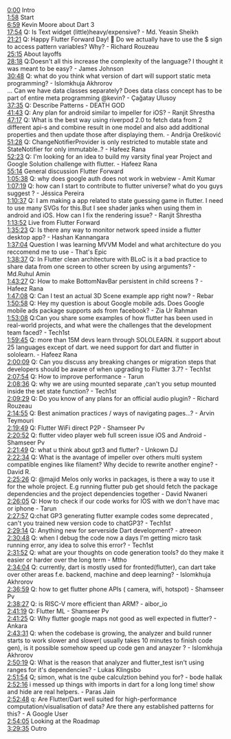 [0:00](https://www.youtube.com/watch?v=G9fmslNz-Fc&t=0m00s) Intro  
[1:58](https://www.youtube.com/watch?v=G9fmslNz-Fc&t=1m58s) Start  
[6:59](https://www.youtube.com/watch?v=G9fmslNz-Fc&t=6m59s) Kevin Moore about Dart 3  
[17:54](https://www.youtube.com/watch?v=G9fmslNz-Fc&t=17m54s) Q: Is Text widget (little)heavy/expensive? - Md. Yeasin Sheikh  
[21:21](https://www.youtube.com/watch?v=G9fmslNz-Fc&t=21m21s) Q: Happy Flutter Forward Day! 🙂 Do we actually have to use the $ sign to access pattern variables? Why? - Richard Rouzeau  
[25:15](https://www.youtube.com/watch?v=G9fmslNz-Fc&t=25m15s) About layoffs  
[28:18](https://www.youtube.com/watch?v=G9fmslNz-Fc&t=28m18s) Q:Doesn't all this increase the complexity of the language? I thought it was meant to be easy? - James Johnson  
[30:48](https://www.youtube.com/watch?v=G9fmslNz-Fc&t=30m48s) Q: what do you think what version of dart will support static meta programming? - Islomkhuja Akhrorov  
... Can we have data classes separately? Does data class concept has to be part of entire meta programming @kevin? - Çağatay Ulusoy  
[37:35](https://www.youtube.com/watch?v=G9fmslNz-Fc&t=37m35s) Q: Describe Patterns - DEATH GOD  
[41:43](https://www.youtube.com/watch?v=G9fmslNz-Fc&t=41m43s) Q: Any plan for android similar to impeller for iOS? - Ranjit Shrestha  
[47:17](https://www.youtube.com/watch?v=G9fmslNz-Fc&t=47m17s) Q: What is the best way using riverpod 2.0 to fetch data from 2 different api-s and combine result in one model and also add additional properties and then update those after displaying them. - Andrija Orešković  
[51:28](https://www.youtube.com/watch?v=G9fmslNz-Fc&t=51m28s) Q: ChangeNotifierProvider is only restricted to mutable state and StateNotifier for only immutable..? - Hafeez Rana  
[52:23](https://www.youtube.com/watch?v=G9fmslNz-Fc&t=52m23s) Q: I'm looking for an idea to build my varsity final year Project and Google Solution challenge with flutter. - Hafeez Rana  
[55:14](https://www.youtube.com/watch?v=G9fmslNz-Fc&t=55m14s) General discussion Flutter Forward  
[1:05:38](https://www.youtube.com/watch?v=G9fmslNz-Fc&t=1h05m38s) Q: why does google auth does not work in webview - Amit Kumar  
[1:07:19](https://www.youtube.com/watch?v=G9fmslNz-Fc&t=1h07m19s) Q: how can I start to contribute to flutter universe? what do you guys suggest ? - Jéssica Pereira  
[1:10:37](https://www.youtube.com/watch?v=G9fmslNz-Fc&t=1h10m37s) Q: I am making a app related to state guessing game in flutter. I need to use many SVGs for this.But I see shader janks when using them in android and iOS. How can I fix the rendering issue? - Ranjit Shrestha  
[1:13:52](https://www.youtube.com/watch?v=G9fmslNz-Fc&t=1h13m52s) Live from Flutter Forward  
[1:35:23](https://www.youtube.com/watch?v=G9fmslNz-Fc&t=1h35m23s) Q: Is there any way to monitor network speed inside a flutter desktop app? - Hashan Kannangara  
[1:37:04](https://www.youtube.com/watch?v=G9fmslNz-Fc&t=1h37m04s) Question I was learning MVVM Model and what architecture do you reccomend me to use - That's Epic  
[1:38:37](https://www.youtube.com/watch?v=G9fmslNz-Fc&t=1h38m37s) Q: In Flutter clean architecture with BLoC is it a bad practice to share data from one screen to other screen by using arguments? - Md.Ruhul Amin  
[1:43:27](https://www.youtube.com/watch?v=G9fmslNz-Fc&t=1h43m27s) Q: How to make BottomNavBar persistent in child screens ? - Hafeez Rana  
[1:47:08](https://www.youtube.com/watch?v=G9fmslNz-Fc&t=1h47m08s) Q: Can I test an actual 3D Scene example app right now? - Rebar  
[1:50:58](https://www.youtube.com/watch?v=G9fmslNz-Fc&t=1h50m58s) Q: Hey my question is about Google mobile ads. Does Google mobile ads package supports ads from facebook? - Zia Ur Rahman  
[1:53:08](https://www.youtube.com/watch?v=G9fmslNz-Fc&t=1h53m08s) Q:Can you share some examples of how flutter has been used in real-world projects, and what were the challenges that the development team faced? - Tech1st  
[1:59:45](https://www.youtube.com/watch?v=G9fmslNz-Fc&t=1h59m45s) Q: more than 15M devs learn through SOLOLEARN. it support about 25 languages except of dart. we need support for dart and flutter in sololearn. - Hafeez Rana  
[2:00:09](https://www.youtube.com/watch?v=G9fmslNz-Fc&t=2h00m09s) Q: Can you discuss any breaking changes or migration steps that developers should be aware of when upgrading to Flutter 3.7? - Tech1st  
[2:07:54](https://www.youtube.com/watch?v=G9fmslNz-Fc&t=2h07m54s) Q: How to improve performance - Tarun  
[2:08:36](https://www.youtube.com/watch?v=G9fmslNz-Fc&t=2h08m36s) Q: why we are using mounted separate ,can't you setup mounted inside the set state function? - Tech1st  
[2:09:29](https://www.youtube.com/watch?v=G9fmslNz-Fc&t=2h09m29s) Q: Do you know of any plans for an official audio plugin? - Richard Rouzeau  
[2:14:55](https://www.youtube.com/watch?v=G9fmslNz-Fc&t=2h14m55s) Q: Best animation practices / ways of navigating pages...? - Arvin Teymouri  
[2:19:49](https://www.youtube.com/watch?v=G9fmslNz-Fc&t=2h19m49s) Q: Flutter WiFi direct P2P - Shamseer Pv  
[2:20:52](https://www.youtube.com/watch?v=G9fmslNz-Fc&t=2h20m52s) Q: flutter video player web full screen issue iOS and Android - Shamseer Pv  
[2:21:49](https://www.youtube.com/watch?v=G9fmslNz-Fc&t=2h21m49s) Q: what u think about gpt3 and flutter? - Unkown DJ  
[2:22:34](https://www.youtube.com/watch?v=G9fmslNz-Fc&t=2h22m34s) Q: What is the avantage of impeller over others multi system compatible engines like filament? Why decide to rewrite another engine? - David R.  
[2:25:26](https://www.youtube.com/watch?v=G9fmslNz-Fc&t=2h25m26s) Q: @majid Melos only works in packages, is there a way to use it for the whole project. E.g running flutter pub get should fetch the package dependencies and the project dependencies together - David Nwaneri  
[2:26:05](https://www.youtube.com/watch?v=G9fmslNz-Fc&t=2h26m05s) Q: How to check if our code works for IOS with we don't have mac or iphone - Tarun  
[2:27:57](https://www.youtube.com/watch?v=G9fmslNz-Fc&t=2h27m57s) Q:chat GP3 generating flutter example codes some deprecated , can't you trained new version code to chatGP3? - Tech1st  
[2:29:14](https://www.youtube.com/watch?v=G9fmslNz-Fc&t=2h29m14s) Q: Anything new for serverside Dart development? - atreeon  
[2:30:48](https://www.youtube.com/watch?v=G9fmslNz-Fc&t=2h30m48s) Q: when I debug the code now a days I'm getting micro task running error, any idea to solve this error? - Tech1st  
[2:31:52](https://www.youtube.com/watch?v=G9fmslNz-Fc&t=2h31m52s) Q: what are your thoughts on code generation tools? do they make it easier or harder over the long term - Mtho  
[2:34:04](https://www.youtube.com/watch?v=G9fmslNz-Fc&t=2h34m04s) Q: currently, dart is mostly used for fronted(flutter), can dart take over other areas f.e. backend, machine and deep learning? - Islomkhuja Akhrorov  
[2:36:59](https://www.youtube.com/watch?v=G9fmslNz-Fc&t=2h36m59s) Q: how to get flutter phone APIs ( camera, wifi, hotspot) - Shamseer Pv  
[2:38:27](https://www.youtube.com/watch?v=G9fmslNz-Fc&t=2h38m27s) Q: is RISC-V more efficient than ARM? - aibor_io  
[2:41:19](https://www.youtube.com/watch?v=G9fmslNz-Fc&t=2h41m19s) Q: Flutter ML - Shamseer Pv  
[2:41:25](https://www.youtube.com/watch?v=G9fmslNz-Fc&t=2h41m25s) Q: Why flutter google maps not good as well expected in flutter? - Ankara  
[2:43:31](https://www.youtube.com/watch?v=G9fmslNz-Fc&t=2h43m31s) Q: when the codebase is growing, the analyzer and build runner starts to work slower and slower( usually takes 10 minutes to finish code gen), is it possible somehow speed up code gen and anayzer ? - Islomkhuja Akhrorov  
[2:50:19](https://www.youtube.com/watch?v=G9fmslNz-Fc&t=2h50m19s) Q: What is the reason that analyzer and flutter_test isn't using ranges for it's dependencies? - Lukas Klingsbo  
[2:51:54](https://www.youtube.com/watch?v=G9fmslNz-Fc&t=2h51m54s) Q; simon, what is tne qube calculztion behind you for? - bode hallak  
[2:52:16](https://www.youtube.com/watch?v=G9fmslNz-Fc&t=2h52m16s) i messed up things with imports in dart for a long long time! show and hide are real helpers. - Paras Jain  
[2:52:48](https://www.youtube.com/watch?v=G9fmslNz-Fc&t=2h52m48s) q: Are Flutter/Dart well suited for high-performance computation/visualisation of data? Are there any established patterns for this? - A Google User  
[2:54:05](https://www.youtube.com/watch?v=G9fmslNz-Fc&t=2h54m05s) Looking at the Roadmap  
[3:29:35](https://www.youtube.com/watch?v=G9fmslNz-Fc&t=3h29m35s) Outro  
